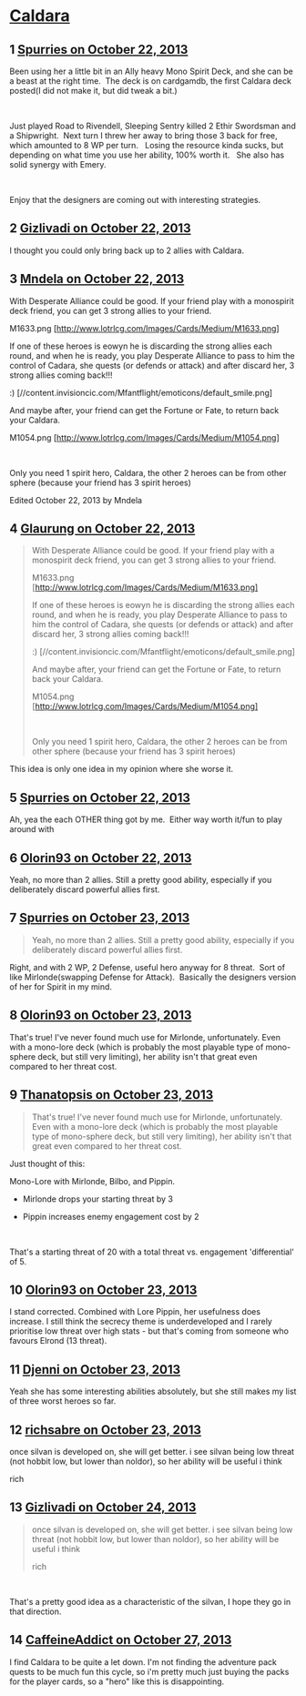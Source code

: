 # [Caldara](https://community.fantasyflightgames.com/topic/92477-caldara/)

## 1 [Spurries on October 22, 2013](https://community.fantasyflightgames.com/topic/92477-caldara/?do=findComment&comment=894169)

Been using her a little bit in an Ally heavy Mono Spirit Deck, and she can be a beast at the right time.  The deck is on cardgamdb, the first Caldara deck posted(I did not make it, but did tweak a bit.)

 

Just played Road to Rivendell, Sleeping Sentry killed 2 Ethir Swordsman and a Shipwright.  Next turn I threw her away to bring those 3 back for free, which amounted to 8 WP per turn.   Losing the resource kinda sucks, but depending on what time you use her ability, 100% worth it.   She also has solid synergy with Emery.

 

Enjoy that the designers are coming out with interesting strategies.

## 2 [Gizlivadi on October 22, 2013](https://community.fantasyflightgames.com/topic/92477-caldara/?do=findComment&comment=894216)

I thought you could only bring back up to 2 allies with Caldara.

## 3 [Mndela on October 22, 2013](https://community.fantasyflightgames.com/topic/92477-caldara/?do=findComment&comment=894230)

With Desperate Alliance could be good. If your friend play with a monospirit deck friend, you can get 3 strong allies to your friend.

M1633.png [http://www.lotrlcg.com/Images/Cards/Medium/M1633.png]

If one of these heroes is eowyn he is discarding the strong allies each round, and when he is ready, you play Desperate Alliance to pass to him the control of Cadara, she quests (or defends or attack) and after discard her, 3 strong allies coming back!!!

:) [//content.invisioncic.com/Mfantflight/emoticons/default_smile.png]

And maybe after, your friend can get the Fortune or Fate, to return back your Caldara.

M1054.png [http://www.lotrlcg.com/Images/Cards/Medium/M1054.png]

 

Only you need 1 spirit hero, Caldara, the other 2 heroes can be from other sphere (because your friend has 3 spirit heroes)

Edited October 22, 2013 by Mndela

## 4 [Glaurung on October 22, 2013](https://community.fantasyflightgames.com/topic/92477-caldara/?do=findComment&comment=894245)

> With Desperate Alliance could be good. If your friend play with a monospirit deck friend, you can get 3 strong allies to your friend.
> 
> M1633.png [http://www.lotrlcg.com/Images/Cards/Medium/M1633.png]
> 
> If one of these heroes is eowyn he is discarding the strong allies each round, and when he is ready, you play Desperate Alliance to pass to him the control of Cadara, she quests (or defends or attack) and after discard her, 3 strong allies coming back!!!
> 
> :) [//content.invisioncic.com/Mfantflight/emoticons/default_smile.png]
> 
> And maybe after, your friend can get the Fortune or Fate, to return back your Caldara.
> 
> M1054.png [http://www.lotrlcg.com/Images/Cards/Medium/M1054.png]
> 
>  
> 
> Only you need 1 spirit hero, Caldara, the other 2 heroes can be from other sphere (because your friend has 3 spirit heroes)

This idea is only one idea in my opinion where she worse it.

## 5 [Spurries on October 22, 2013](https://community.fantasyflightgames.com/topic/92477-caldara/?do=findComment&comment=894263)

Ah, yea the each OTHER thing got by me.  Either way worth it/fun to play around with

## 6 [Olorin93 on October 22, 2013](https://community.fantasyflightgames.com/topic/92477-caldara/?do=findComment&comment=894378)

Yeah, no more than 2 allies. Still a pretty good ability, especially if you deliberately discard powerful allies first.

## 7 [Spurries on October 23, 2013](https://community.fantasyflightgames.com/topic/92477-caldara/?do=findComment&comment=894973)

> Yeah, no more than 2 allies. Still a pretty good ability, especially if you deliberately discard powerful allies first.

Right, and with 2 WP, 2 Defense, useful hero anyway for 8 threat.  Sort of like Mirlonde(swapping Defense for Attack).  Basically the designers version of her for Spirit in my mind.

## 8 [Olorin93 on October 23, 2013](https://community.fantasyflightgames.com/topic/92477-caldara/?do=findComment&comment=894996)

That's true! I've never found much use for Mirlonde, unfortunately. Even with a mono-lore deck (which is probably the most playable type of mono-sphere deck, but still very limiting), her ability isn't that great even compared to her threat cost.

## 9 [Thanatopsis on October 23, 2013](https://community.fantasyflightgames.com/topic/92477-caldara/?do=findComment&comment=895072)

> That's true! I've never found much use for Mirlonde, unfortunately. Even with a mono-lore deck (which is probably the most playable type of mono-sphere deck, but still very limiting), her ability isn't that great even compared to her threat cost.

Just thought of this:

Mono-Lore with Mirlonde, Bilbo, and Pippin.

- Mirlonde drops your starting threat by 3

- Pippin increases enemy engagement cost by 2

 

That's a starting threat of 20 with a total threat vs. engagement 'differential' of 5.

## 10 [Olorin93 on October 23, 2013](https://community.fantasyflightgames.com/topic/92477-caldara/?do=findComment&comment=895149)

I stand corrected. Combined with Lore Pippin, her usefulness does increase. I still think the secrecy theme is underdeveloped and I rarely prioritise low threat over high stats - but that's coming from someone who favours Elrond (13 threat).

## 11 [Djenni on October 23, 2013](https://community.fantasyflightgames.com/topic/92477-caldara/?do=findComment&comment=895177)

Yeah she has some interesting abilities absolutely, but she still makes my list of three worst heroes so far.

## 12 [richsabre on October 23, 2013](https://community.fantasyflightgames.com/topic/92477-caldara/?do=findComment&comment=895185)

once silvan is developed on, she will get better. i see silvan being low threat (not hobbit low, but lower than noldor), so her ability will be useful i think

rich

## 13 [Gizlivadi on October 24, 2013](https://community.fantasyflightgames.com/topic/92477-caldara/?do=findComment&comment=895503)

> once silvan is developed on, she will get better. i see silvan being low threat (not hobbit low, but lower than noldor), so her ability will be useful i think
> 
> rich

 

That's a pretty good idea as a characteristic of the silvan, I hope they go in that direction.

## 14 [CaffeineAddict on October 27, 2013](https://community.fantasyflightgames.com/topic/92477-caldara/?do=findComment&comment=897406)

I find Caldara to be quite a let down. I'm not finding the adventure pack quests to be much fun this cycle, so i'm pretty much just buying the packs for the player cards, so a "hero" like this is disappointing.

